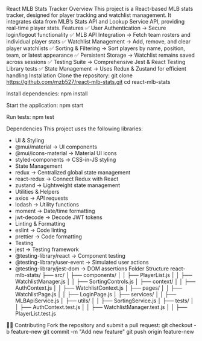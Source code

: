 React MLB Stats Tracker
Overview
This project is a React-based MLB stats tracker, designed for player tracking and watchlist management. It integrates data from MLB’s Stats API and Lookup Service API, providing real-time player stats.
Features
✅ User Authentication → Secure login/logout functionality
✅ MLB API Integration → Fetch team rosters and individual player stats
✅ Watchlist Management → Add, remove, and clear player watchlists
✅ Sorting & Filtering → Sort players by name, position, team, or latest appearance
✅ Persistent Storage → Watchlist remains saved across sessions
✅ Testing Suite → Comprehensive Jest & React Testing Library tests
✅ State Management → Uses Redux & Zustand for efficient handling
Installation
Clone the repository:
git clone https://github.com/mzb527/react-mlb-stats.git
cd react-mlb-stats


Install dependencies:
npm install


Start the application:
npm start


Run tests:
npm test


Dependencies
This project uses the following libraries:
- UI & Styling
- @mui/material → UI components
- @mui/icons-material → Material UI icons
- styled-components → CSS-in-JS styling
- State Management
- redux → Centralized global state management
- react-redux → Connect Redux with React
- zustand → Lightweight state management
- Utilities & Helpers
- axios → API requests
- lodash → Utility functions
- moment → Date/time formatting
- jwt-decode → Decode JWT tokens
- Linting & Formatting
- eslint → Code linting
- prettier → Code formatting
- Testing
- jest → Testing framework
- @testing-library/react → Component testing
- @testing-library/user-event → Simulated user actions
- @testing-library/jest-dom → DOM assertions
Folder Structure
react-mlb-stats/
├── src/
│   ├── components/
│   │   ├── PlayerList.js
│   │   ├── WatchlistManager.js
│   │   ├── SortingControls.js
│   ├── context/
│   │   ├── AuthContext.js
│   │   ├── WatchlistContext.js
│   ├── pages/
│   │   ├── WatchlistPage.js
│   │   ├── LoginPage.js
│   ├── services/
│   │   ├── MLBApiService.js
│   ├── utils/
│   │   ├── SortingService.js
│   ├── tests/
│   │   ├── AuthContext.test.js
│   │   ├── WatchlistManager.test.js
│   │   ├── PlayerList.test.js


Contributing
Fork the repository and submit a pull request:
git checkout -b feature-new
git commit -m "Add new feature"
git push origin feature-new



